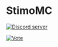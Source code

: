 # StimoMC

<a href="https://stimomc.de/discord"><img src="https://discordapp.com/api/guilds/664707991974576137/embed.png" alt="Discord server"/></a>

<a href="https://stimomc.de/vote"><img src="https://minecraftpocket-servers.com/embed.js?id=94641&type=votes" alt="Vote"/></a>
